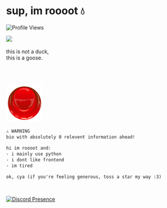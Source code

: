 # sup, im roooot 💧
![Profile Views](https://komarev.com/ghpvc/?username=agenericapple&style=for-the-badge&color=blue)

<img align="left" src="assets/duck.gif"><br /><br />
this is not a duck,<br />
this is a goose.
<br /><br /><br /><br />

<a href="https://roooot.dev" target="_blank">
    <img src="assets/btn.png">
</a>

```
⚠️ WARNING
bio with absolutely 0 relevent information ahead!
```

```
hi im roooot and:
- i mainly use python
- i dont like frontend
- im tired
```

```
ok, cya (if you're feeling generous, toss a star my way :3)
```
<br />

[![Discord Presence](https://lanyard.cnrad.dev/api/919268666305024010)](https://discord.com/users/919268666305024010)
